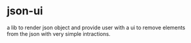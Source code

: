 # json-ui
a lib to render json object and provide user with a ui to remove elements from the json with very simple intractions.
